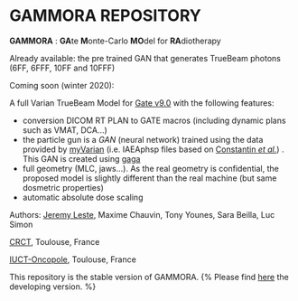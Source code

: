 # GAMMORA REPOSITORY

**GAMMORA** : **GA**te **M**onte-Carlo **MO**del for **RA**diotherapy

Already available: the pre trained GAN that generates TrueBeam photons (6FF, 6FFF, 10FF and 10FFF)

Coming soon (winter 2020):

A full Varian TrueBeam Model for [Gate v9.0](https://github.com/OpenGATE/Gate) with the following features:
- conversion DICOM RT PLAN to GATE macros (including dynamic plans such as VMAT, DCA...)
- the particle gun is a *GAN* (neural network) trained using the data provided by [myVarian](https://www.myvarian.com/) (i.e. IAEAphsp files based on [Constantin *et al.*](https://pubmed.ncbi.nlm.nih.gov/21858999/)) . This GAN is created using [gaga](https://github.com/dsarrut/gaga)
- full geometry (MLC, jaws...). As the real geometry is confidential, the proposed model is slightly different than the real machine (but same dosmetric properties) 
- automatic absolute dose scaling







Authors: [Jeremy Leste](https://github.com/jeremyLeste), Maxime Chauvin, Tony Younes, Sara Beilla, Luc Simon

[CRCT](https://www.crct-inserm.fr/), Toulouse, France

[IUCT-Oncopole](https://www.iuct-oncopole.fr/), Toulouse, France


This repository is the stable version of GAMMORA. 
{%  Please find [here](https://github.com/jeremyLeste/GAMMORA) the developing version.   %}
